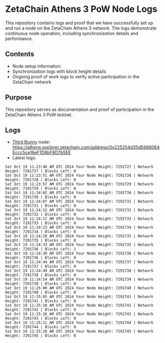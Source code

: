 # ZetaChain Athens 3 PoW Node Logs
This repository contains logs and proof that we have successfully set up and run a node on the ZetaChain Athens 3 network. The logs demonstrate continuous node operation, including synchronization details and performance.

## Contents
- Node setup information
- Synchronization logs with block height details
- Ongoing proof of work logs to verify active participation in the ZetaChain network

## Purpose
This repository serves as documentation and proof of participation in the ZetaChain Athens 3 PoW testnet.

## Logs

- [Third Bunny](https://thirdbunny.xyz/) node: https://athens.explorer.zetachain.com/address/0x225254d35dE666064Eccc5ce16eF1D8bF8D7b5EE
- Latest logs:
```
Sat Oct 19 11:23:46 AM UTC 2024 Your Node Height: 7291727 | Network Height: 7291727 | Blocks Left: 0
Sat Oct 19 11:23:51 AM UTC 2024 Your Node Height: 7291728 | Network Height: 7291728 | Blocks Left: 0
Sat Oct 19 11:23:57 AM UTC 2024 Your Node Height: 7291729 | Network Height: 7291729 | Blocks Left: 0
Sat Oct 19 11:24:02 AM UTC 2024 Your Node Height: 7291730 | Network Height: 7291730 | Blocks Left: 0
Sat Oct 19 11:24:07 AM UTC 2024 Your Node Height: 7291731 | Network Height: 7291731 | Blocks Left: 0
Sat Oct 19 11:24:12 AM UTC 2024 Your Node Height: 7291732 | Network Height: 7291732 | Blocks Left: 0
Sat Oct 19 11:24:17 AM UTC 2024 Your Node Height: 7291733 | Network Height: 7291733 | Blocks Left: 0
Sat Oct 19 11:24:23 AM UTC 2024 Your Node Height: 7291734 | Network Height: 7291734 | Blocks Left: 0
Sat Oct 19 11:24:28 AM UTC 2024 Your Node Height: 7291735 | Network Height: 7291735 | Blocks Left: 0
Sat Oct 19 11:24:33 AM UTC 2024 Your Node Height: 7291735 | Network Height: 7291736 | Blocks Left: 1
Sat Oct 19 11:24:39 AM UTC 2024 Your Node Height: 7291736 | Network Height: 7291736 | Blocks Left: 0
Sat Oct 19 11:24:44 AM UTC 2024 Your Node Height: 7291737 | Network Height: 7291737 | Blocks Left: 0
Sat Oct 19 11:24:49 AM UTC 2024 Your Node Height: 7291738 | Network Height: 7291738 | Blocks Left: 0
Sat Oct 19 11:24:54 AM UTC 2024 Your Node Height: 7291739 | Network Height: 7291739 | Blocks Left: 0
Sat Oct 19 11:25:00 AM UTC 2024 Your Node Height: 7291740 | Network Height: 7291740 | Blocks Left: 0
Sat Oct 19 11:25:05 AM UTC 2024 Your Node Height: 7291741 | Network Height: 7291741 | Blocks Left: 0
Sat Oct 19 11:25:10 AM UTC 2024 Your Node Height: 7291742 | Network Height: 7291742 | Blocks Left: 0
Sat Oct 19 11:25:16 AM UTC 2024 Your Node Height: 7291743 | Network Height: 7291743 | Blocks Left: 0
Sat Oct 19 11:25:21 AM UTC 2024 Your Node Height: 7291744 | Network Height: 7291744 | Blocks Left: 0
Sat Oct 19 11:25:26 AM UTC 2024 Your Node Height: 7291745 | Network Height: 7291745 | Blocks Left: 0
```
